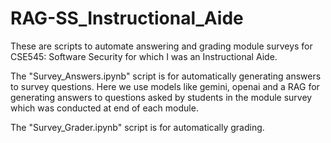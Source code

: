 # RAG-SS_Instructional_Aide

These are scripts to automate answering and grading module surveys for CSE545: Software Security for which I was an Instructional Aide. <br />

The "Survey_Answers.ipynb" script is for automatically generating answers to survey questions. Here we use models like gemini, openai and a RAG for generating answers to questions asked by students in the module survey which was conducted at end of each module. 

The "Survey_Grader.ipynb" script is for automatically grading.
